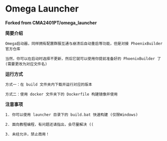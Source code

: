 # Omega Launcher

**Forked from CMA2401PT/omega_launcher**

**简要介绍**

    Omega启动器，同样拥有配置群服互通与崩溃后自动重启等功能，但是对接 PhoenixBuilder 官方仓库

    当然，你可以在启动时选择不更新，然后它就可以使用你提前准备好的 PhoenixBuilder 了 (需要更改为对应文件名)

**运行方式**

    方式一：在 build 文件夹内下载并运行对应的版本

    方式二：使用 docker 文件夹下的 Dockerfile 构建镜像并使用

**注意事项**

    1. 你可以使用 launcher 目录下的 build.bat 快速构建 (仅限Windows)

    2. 面向教程编程，有问题还请指出，会尽量解决 ((

    3. 未经允许，禁止商用！
